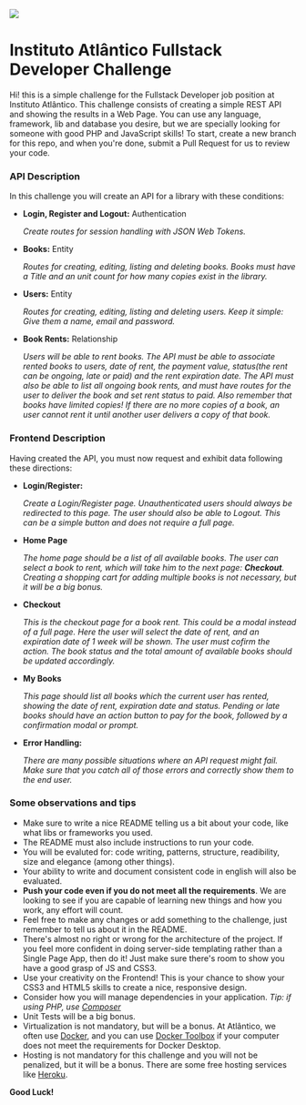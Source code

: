 

![](https://lh3.googleusercontent.com/-SjJCP2AntwI/XoYRxI-hBjI/AAAAAAAABA4/bFi0th7AKGgQFVIOB8L-GiWSZriYhI6MgCK8BGAsYHg/s0/2020-04-02.png)
# Instituto Atlântico Fullstack Developer Challenge

Hi! this is a simple challenge for the Fullstack Developer job position at Instituto Atlântico. This challenge consists of creating a simple REST API and showing the results in a Web Page. You can use any language, framework, lib and database you desire, but we are specially looking for someone with good PHP and JavaScript skills! To start, create a new branch for this repo, and when you're done, submit a Pull Request for us to review your code.

### API Description

In this challenge you will create an API for a library with these conditions:

* **Login, Register and Logout:** Authentication

  _Create routes for session handling with JSON Web Tokens._
  
* **Books:** Entity

  _Routes for creating, editing, listing and deleting books. Books must have a Title and an unit count for how many copies exist in the library._
  
* **Users:** Entity

  _Routes for creating, editing, listing and deleting users. Keep it simple: Give them a name, email and password._
  
* **Book Rents:** Relationship

  _Users will be able to rent books. The API must be able to associate rented books to users, date of rent, the payment value, status(the rent can be ongoing, late or paid) and the rent expiration date. The API must also be able to list all ongoing book rents, and must have routes for the user to deliver the book and set rent status to paid. Also remember that books have limited copies! If there are no more copies of a book, an user cannot rent it until another user delivers a copy of that book._
  
 ### Frontend Description

Having created the API, you must now request and exhibit data following these directions:

* **Login/Register:**

  _Create a Login/Register page. Unauthenticated users should always be redirected to this page. The user should also be able to Logout. This can be a simple button and does not require a full page._
  
* **Home Page**

  _The home page should be a list of all available books. The user can select a book to rent, which will take him to the next page: **Checkout**. Creating a shopping cart for adding multiple books is not necessary, but it will be a big bonus._
  
* **Checkout** 

  _This is the checkout page for a book rent. This could be a modal instead of a full page. Here the user will select the date of rent, and an expiration date of 1 week will be shown. The user must cofirm the action. The book status and the total amount of available books should be updated accordingly._
  
* **My Books**

  _This page should list all books which the current user has rented, showing the date of rent, expiration date and status. Pending or late books should have an action button to pay for the book, followed by a confirmation modal or prompt._
  
* **Error Handling:** 

  _There are many possible situations where an API request might fail. Make sure that you catch all of those errors and correctly show them to the end user._
  
  
### Some observations and tips

* Make sure to write a nice README telling us a bit about your code, like what libs or frameworks you used.
* The README must also include instructions to run your code.
* You will be evaluted for: code writing, patterns, structure, readibility, size and elegance (among other things).
* Your ability to write and document consistent code in english will also be evaluated.
* **Push your code even if you do not meet all the requirements**. We are looking to see if you are capable of learning new things and how you work, any effort will count.
* Feel free to make any changes or add something to the challenge, just remember to tell us about it in the README.
* There's almost no right or wrong for the architecture of the project. If you feel more confident in doing server-side templating rather than a Single Page App, then do it! Just make sure there's room to show you have a good grasp of JS and CSS3.
* Use your creativity on the Frontend! This is your chance to show your CSS3 and HTML5 skills to create a nice, responsive design.
* Consider how you will manage dependencies in your application. _Tip: if using PHP, use [Composer](https://getcomposer.org/)_
* Unit Tests will be a big bonus.
* Virtualization is not mandatory, but will be a bonus. At Atlântico, we often use [Docker](https://www.docker.com/), and you can use [Docker Toolbox](https://docs.docker.com/toolbox/overview/) if your computer does not meet the requirements for Docker Desktop.
*  Hosting is not mandatory for this challenge and you will not be penalized, but it will be a bonus. There are some free hosting services like [Heroku](https://www.heroku.com/free).


**Good Luck!**
